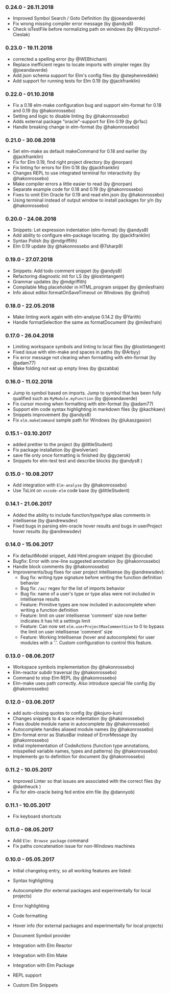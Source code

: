 ### 0.24.0 - 26.11.2018
* Improved Symbol Search / Goto Definition (by @joeandaverde)
* Fix wrong missing compiler error message (by @andys8)
* Check isTestFile before normalizing path on windows (by @Krzysztof-Cieslak)

### 0.23.0 - 19.11.2018
* corrected a spelling error (by @WEBhicham)
* Replace inefficient regex to locate imports with simpler regex (by @joeandaverde)
* Add json schema support for Elm's config files (by @stephenreddek)
* Add support for running tests for Elm 0.19 (by @jackfranklin)

### 0.22.0 - 01.10.2018
* Fix a 0.18 elm-make configuration bug and support elm-format for 0.18 and 0.19 (by @hakonrossebo)
* Setting and logic to disable linting (by @hakonrossebo)
* Adds external package "oracle"-support for Elm 0.19 (by @r1sc)
* Handle breaking change in elm-format (by @hakonrossebo)

### 0.21.0 - 30.08.2018
* Set elm-make as default makeCommand for 0.18 and earlier (by @jackfranklin)
* Fix for Elm 0.19, find right project directory (by @norpan)
* Fix linting for errors for Elm 0.18 (by @jackfranklin)
* Changes REPL to use integrated terminal for interactivity (by @hakonrossebo)
* Make compiler errors a little easier to read (by @norpan)
* Separate example code for 0.18 and 0.19 (by @hakonrossebo)
* Fixes to omit Elm Oracle for 0.19 and read elm.json (by @hakonrossebo)
* Using terminal instead of output window to install packages for y/n (by @hakonrossebo)

### 0.20.0 - 24.08.2018
* Snippets: Let expression indentation (elm-format) (by @andys8)
* Add ability to configure elm-package locating. (by @jackfranklin)
* Syntax Polish (by @mdgriffith)
* Elm 0.19 update (by @hakonrossebo and @7sharp9)

### 0.19.0 - 27.07.2018
* Snippets: Add todo comment snippet (by @andys8)
* Refactoring diagnostic init for LS (by @lostintangent)
* Grammar updates (by @mdgriffith)
* Compilable Msg placeholder in HTML.program snippet (by @milesfrain)
* Info about editor.formatOnSaveTimeout on Windows (by @rofrol)

### 0.18.0 - 22.05.2018
* Make linting work again with elm-analyse 0.14.2 (by @Yarith)
* Handle formatSelection the same as formatDocument (by @milesfrain)

### 0.17.0 - 26.04.2018
* Limiting workspace symbols and linting to local files (by @lostintangent)
* Fixed issue with elm-make and spaces in paths (by @Arbyy)
* Fix error message not clearing when formatting with elm-format (by @adam77)
* Make folding not eat up empty lines (by @szabba)

### 0.16.0 - 11.02.2018
*  Jump to symbol based on imports. Jump to symbol that has been fully qualified such as `MyModule.myFunction` (by @joeandaverde)
* Fix cursor moving when formatting with elm-format (by @adam77)
* Support elm code syntax highlighting in markdown files (by @kachkaev)
* Snippets improvement (by @andys8)
* Fix `elm.makeCommand` sample path for Windows (by @lukaszgasior)

### 0.15.1 - 03.10.2017
* added prettier to the project (by @littleStudent)
* Fix package installation  (by @wolverian)
* save file only once formatting is finished (by @gyzerok)
* Snippets for elm-test test and describe blocks (by @andys8 )

### 0.15.0 - 10.08.2017
* Add integration with `Elm-analyse` (by @hakonrossebo)
* Use TsLint on `vscode-elm` code base (by @littleStudent)

### 0.14.1 - 21.06.2017
* Added the ability to include function/type/type alias comments in intellisense (by @andrewsdev)
* Fixed bugs in parsing elm-oracle hover results and bugs in userProject hover results (by @andrewsdev)

### 0.14.0 - 15.06.2017
* Fix defaultModel snippet, Add Html.program snippet (by @iocube)
* Bugfix: Error with one-line suggested annotation (by @hakonrossebo)
* Handle block comments (by @hakonrossebo)
* Improvements/bug fixes for user project intellisense (by @andrewsdev):
  - Bug fix: writing type signature before writing the function definition behavior
  - Bug fix: `/as/` regex for the list of imports behavior
  - Bug fix: name of a user's type or type alias were not included in intellisense results
  - Feature: Primitive types are now included in autocomplete when writing a function definition
  - Feature: limit on user intellisense 'comment' size now better indicates it has hit a settings limit
  - Feature: Can now set `elm.userProjectMaxCommentSize` to 0 to bypass the limit on user intellisense 'comment' size
  - Feature: Working Intellisense (hover and autocomplete) for user modules with a '.'. Custom configuration to control this feature.

### 0.13.0 - 08.06.2017
* Workspace symbols implementation (by @hakonrossebo)
* Elm-reactor subdir traversal (by @hakonrossebo)
* Command to stop Elm REPL (by @hakonrossebo)
* Elm-make uses path correctly. Also introduce special file config (by @hakonrossebo)

### 0.12.0 - 03.06.2017
* add auto-closing quotes to config (by @kojuro-kun)
* Changes snippets to 4 space indentation (by @hakonrossebo)
* Fixes double module name in autocomplete (by @hakonrossebo)
* Autocomplete handles aliased module names (by @hakonrossebo)
* Elm-format error as StatusBar instead of ErrorMessage (by @hakonrossebo)
* Initial implementation of CodeActions (function type annotations, misspelled variable names, types and patterns) (by @hakonrossebo)
* Implements go to definition for document (by @hakonrossebo)

### 0.11.2 - 10.05.2017
* Improved Linter so that issues are associated with the correct files (by @danheuck )
* Fix for elm-oracle being fed entire elm file (by @dannyob)

### 0.11.1 - 10.05.2017
* Fix keyboard shortcuts

### 0.11.0 - 08.05.2017
* Add `Elm: Browse package` command
* Fix paths concatenation issue for non-Windows machines

### 0.10.0 - 05.05.2017

* Initial changelog entry, so all working features are listed:

* Syntax highlighting
* Autocomplete (for external packages and experimentally for local projects)
* Error highlighting
* Code formatting
* Hover info (for external packages and experimentally for local projects)
* Document Symbol provider
* Integration with Elm Reactor
* Integration with Elm Make
* Integration with Elm Package
* REPL support
* Custom Elm Snippets

